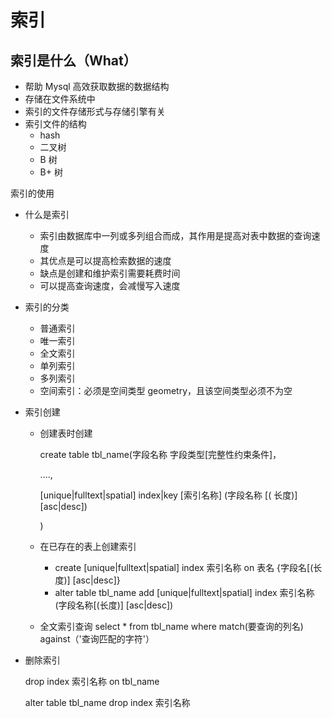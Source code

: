 # 索引

## 索引是什么（What）

+ 帮助 Mysql 高效获取数据的数据结构
+ 存储在文件系统中
+ 索引的文件存储形式与存储引擎有关
+ 索引文件的结构
  + hash
  + 二叉树
  + B 树
  + B+ 树



索引的使用

- 什么是索引

  - 索引由数据库中一列或多列组合而成，其作用是提高对表中数据的查询速度
  - 其优点是可以提高检索数据的速度
  - 缺点是创建和维护索引需要耗费时间
  - 可以提高查询速度，会减慢写入速度

- 索引的分类

  - 普通索引
  - 唯一索引
  - 全文索引
  - 单列索引
  - 多列索引
  - 空间索引：必须是空间类型 geometry，且该空间类型必须不为空

- 索引创建

  - 创建表时创建

    create table tbl_name(字段名称 字段类型[完整性约束条件]，

    ....,

    [unique|fulltext|spatial] index|key [索引名称] (字段名称 [( 长度)] [asc|desc])

    )

  - 在已存在的表上创建索引

    - create [unique|fulltext|spatial] index 索引名称 on 表名 {字段名[(长度)] [asc|desc]}
    - alter table tbl_name add [unique|fulltext|spatial] index 索引名称(字段名称[(长度)] [asc|desc])

  - 全文索引查询 select * from tbl_name where match(要查询的列名) against（'查询匹配的字符'）

- 删除索引

  drop index 索引名称 on tbl_name

  alter table tbl_name drop index 索引名称